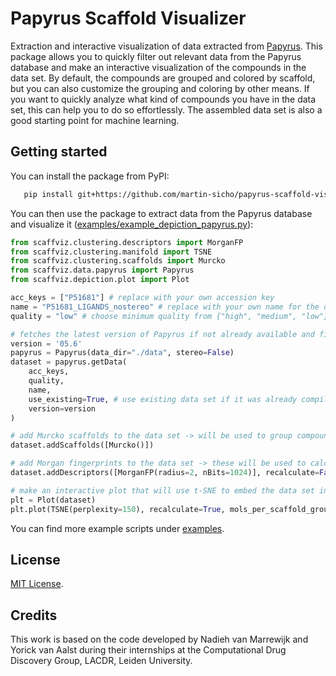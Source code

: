 # Papyrus Scaffold Visualizer

Extraction and interactive visualization of data extracted from [Papyrus](https://chemrxiv.org/engage/chemrxiv/article-details/617aa2467a002162403d71f0). This package allows you to quickly filter out relevant data from the Papyrus database and make an interactive visualization of the compounds in the data set. By default, the compounds are grouped and colored by scaffold, but you can also customize the grouping and coloring by other means. If you want to quickly analyze what kind of compounds you have in the data set, this can help you to do so effortlessly. The assembled data set is also a good starting point for machine learning.


## Getting started

You can install the package from PyPI:

```bash
   pip install git+https://github.com/martin-sicho/papyrus-scaffold-visualizer.git@main
```

You can then use the package to extract data from the Papyrus database and visualize it ([examples/example_depiction_papyrus.py](./examples/example_depiction_papyrus.py)):

```python
from scaffviz.clustering.descriptors import MorganFP
from scaffviz.clustering.manifold import TSNE
from scaffviz.clustering.scaffolds import Murcko
from scaffviz.data.papyrus import Papyrus
from scaffviz.depiction.plot import Plot

acc_keys = ["P51681"] # replace with your own accession key
name = "P51681_LIGANDS_nostereo" # replace with your own name for the output data set file
quality = "low" # choose minimum quality from {"high", "medium", "low"}

# fetches the latest version of Papyrus if not already available and filters out the relevant data
version = '05.6'
papyrus = Papyrus(data_dir="./data", stereo=False)
dataset = papyrus.getData(
    acc_keys,
    quality,
    name,
    use_existing=True, # use existing data set if it was already compiled before
    version=version
)

# add Murcko scaffolds to the data set -> will be used to group compounds inside the plot
dataset.addScaffolds([Murcko()])

# add Morgan fingerprints to the data set -> these will be used to calculate the t-SNE embedding in 2D
dataset.addDescriptors([MorganFP(radius=2, nBits=1024)], recalculate=False)

# make an interactive plot that will use t-SNE to embed the data set in 2D (all available descriptors in the data set will be used)
plt = Plot(dataset)
plt.plot(TSNE(perplexity=150), recalculate=True, mols_per_scaffold_group=5, card_data=["all_doc_ids"], title_data='all_doc_ids')
```

You can find more example scripts under [examples](./examples).

## License
[MIT License](./LICENSE.md).

## Credits

This work is based on the code developed by Nadieh van Marrewijk and Yorick van Aalst during their internships at the Computational Drug Discovery Group, LACDR, Leiden University.
